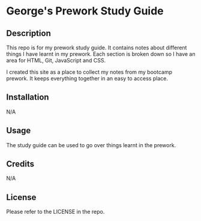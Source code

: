 # George's Prework Study Guide

## Description

This repo is for my prework study guide. It contains notes about different things I have learnt in my prework. Each section is broken down so I have an area for HTML, Git, JavaScript and CSS. 

I created this site as a place to collect my notes from my bootcamp prework. It keeps everything together in an easy to access place.


## Installation

N/A

## Usage

The study guide can be used to go over things learnt in the prework. 

## Credits

N/A

## License

Please refer to the LICENSE in the repo.

